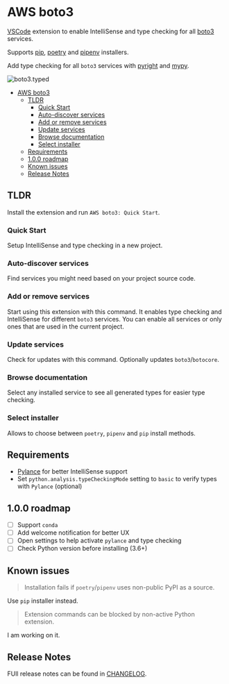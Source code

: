 # AWS boto3


[VSCode](https://code.visualstudio.com/) extension to enable IntelliSense and type checking for all [boto3](https://boto3.amazonaws.com/v1/documentation/api/latest/index.html) services.

Supports [pip](https://pypi.org/project/pip/), [poetry](https://python-poetry.org/) and [pipenv](https://pypi.org/project/pipenv/) installers.

Add type checking for all `boto3` services with [pyright](https://github.com/microsoft/pyright) and [mypy](http://mypy-lang.org/).

![boto3.typed](https://raw.githubusercontent.com/vemel/mypy_boto3_builder/master/logo.png)

- [AWS boto3](#aws-boto3)
  - [TLDR](#tldr)
    - [Quick Start](#quick-start)
    - [Auto-discover services](#auto-discover-services)
    - [Add or remove services](#add-or-remove-services)
    - [Update services](#update-services)
    - [Browse documentation](#browse-documentation)
    - [Select installer](#select-installer)
  - [Requirements](#requirements)
  - [1.0.0 roadmap](#100-roadmap)
  - [Known issues](#known-issues)
  - [Release Notes](#release-notes)

## TLDR

Install the extension and run `AWS boto3: Quick Start`.


### Quick Start

Setup IntelliSense and type checking in a new project.

### Auto-discover services

Find services you might need based on your project source code.

### Add or remove services

Start using this extension with this command.
It enables type checking and IntelliSense for different `boto3` services.
You can enable all services or only ones that are used in the current project.

### Update services

Check for updates with this command.
Optionally updates `boto3`/`botocore`.

### Browse documentation

Select any installed service to see all generated types for easier type checking.

### Select installer

Allows to choose between `poetry`, `pipenv` and `pip` install methods.

## Requirements

- [Pylance](https://marketplace.visualstudio.com/items?itemName=ms-python.vscode-pylance)
  for better IntelliSense support
- Set `python.analysis.typeCheckingMode` setting to `basic` to verify types with `Pylance` (optional)

## 1.0.0 roadmap

- [ ] Support `conda`
- [ ] Add welcome notification for better UX
- [ ] Open settings to help activate `pylance` and type checking
- [ ] Check Python version before installing (3.6+)

## Known issues

> Installation fails if `poetry`/`pipenv` uses non-public PyPI as a source.

Use `pip` installer instead.

> Extension commands can be blocked by non-active Python extension.

I am working on it.

## Release Notes

FUll release notes can be found in [CHANGELOG](./CHANGELOG.md).
